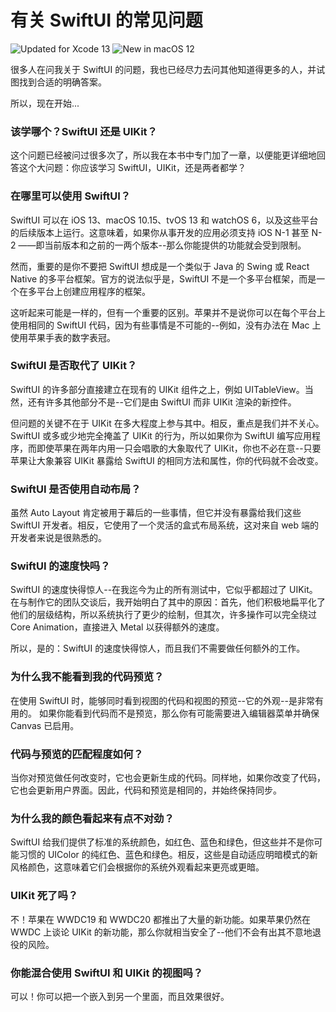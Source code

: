 有关 SwiftUI 的常见问题
===

![Updated for Xcode 13](https://img.shields.io/static/v1?label=&message=Updated%20for%20Xcode%2013.1&color=blue&logo=Xcode&logoColor=white)
![New in macOS 12](https://img.shields.io/static/v1?label=&message=New%20in%20macOS%2012&color=lightgrey&logo=apple)


很多人在问我关于 SwiftUI 的问题，我也已经尽力去问其他知道得更多的人，并试图找到合适的明确答案。

所以，现在开始...

### 该学哪个？SwiftUI 还是 UIKit？
这个问题已经被问过很多次了，所以我在本书中专门加了一章，以便能更详细地回答这个大问题：你应该学习 SwiftUI，UIKit，还是两者都学？

### 在哪里可以使用 SwiftUI？
SwiftUI 可以在 iOS 13、macOS 10.15、tvOS 13 和 watchOS 6，以及这些平台的后续版本上运行。这意味着，如果你从事开发的应用必须支持 iOS N-1 甚至 N-2 ——即当前版本和之前的一两个版本--那么你能提供的功能就会受到限制。

然而，重要的是你不要把 SwiftUI 想成是一个类似于 Java 的 Swing 或 React Native 的多平台框架。官方的说法似乎是，SwiftUI 不是一个多平台框架，而是一个在多平台上创建应用程序的框架。

这听起来可能是一样的，但有一个重要的区别。苹果并不是说你可以在每个平台上使用相同的 SwiftUI 代码，因为有些事情是不可能的--例如，没有办法在 Mac 上使用苹果手表的数字表冠。

### SwiftUI 是否取代了 UIKit？
SwiftUI 的许多部分直接建立在现有的 UIKit 组件之上，例如 UITableView。当然，还有许多其他部分不是--它们是由 SwiftUI 而非 UIKit 渲染的新控件。

但问题的关键不在于 UIKit 在多大程度上参与其中。相反，重点是我们并不关心。SwiftUI 或多或少地完全掩盖了 UIKit 的行为，所以如果你为 SwiftUI 编写应用程序，而即使苹果在两年内用一只会唱歌的大象取代了 UIKit，你也不必在意--只要苹果让大象兼容 UIKit 暴露给 SwiftUI 的相同方法和属性，你的代码就不会改变。

### SwiftUI 是否使用自动布局？
虽然 Auto Layout 肯定被用于幕后的一些事情，但它并没有暴露给我们这些 SwiftUI 开发者。相反，它使用了一个灵活的盒式布局系统，这对来自 web 端的开发者来说是很熟悉的。

### SwiftUI 的速度快吗？
SwiftUI 的速度快得惊人--在我迄今为止的所有测试中，它似乎都超过了 UIKit。在与制作它的团队交谈后，我开始明白了其中的原因：首先，他们积极地扁平化了他们的层级结构，所以系统执行了更少的绘制，但其次，许多操作可以完全绕过 Core Animation，直接进入 Metal 以获得额外的速度。

所以，是的：SwiftUI 的速度快得惊人，而且我们不需要做任何额外的工作。

### 为什么我不能看到我的代码预览？
在使用 SwiftUI 时，能够同时看到视图的代码和视图的预览--它的外观--是非常有用的。
如果你能看到代码而不是预览，那么你有可能需要进入编辑器菜单并确保 Canvas 已启用。

### 代码与预览的匹配程度如何？
当你对预览做任何改变时，它也会更新生成的代码。同样地，如果你改变了代码，它也会更新用户界面。因此，代码和预览是相同的，并始终保持同步。

### 为什么我的颜色看起来有点不对劲？
SwiftUI 给我们提供了标准的系统颜色，如红色、蓝色和绿色，但这些并不是你可能习惯的 UIColor 的纯红色、蓝色和绿色。相反，这些是自动适应明暗模式的新风格颜色，这意味着它们会根据你的系统外观看起来更亮或更暗。

### UIKit 死了吗？
不！苹果在 WWDC19 和 WWDC20 都推出了大量的新功能。如果苹果仍然在 WWDC 上谈论 UIKit 的新功能，那么你就相当安全了--他们不会有出其不意地退役的风险。

### 你能混合使用 SwiftUI 和 UIKit 的视图吗？
可以！你可以把一个嵌入到另一个里面，而且效果很好。
